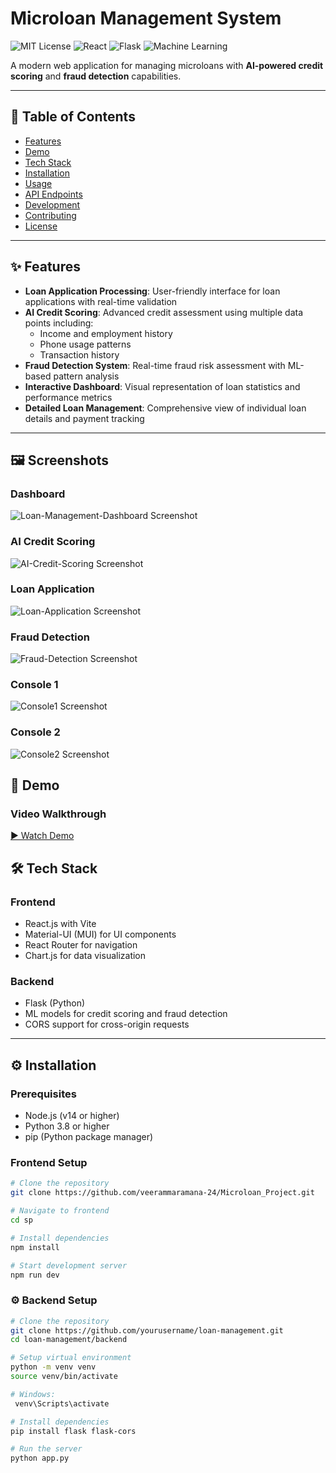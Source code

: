 # Microloan Management System

![MIT License](https://img.shields.io/badge/License-MIT-green.svg)
![React](https://img.shields.io/badge/Frontend-React-blue)
![Flask](https://img.shields.io/badge/Backend-Flask-orange)
![Machine Learning](https://img.shields.io/badge/AI-Credit%20Scoring-yellow)

A modern web application for managing microloans with **AI-powered credit scoring** and **fraud detection** capabilities.

---

## 📑 Table of Contents
- [Features](#features)
- [Demo](#demo)
- [Tech Stack](#tech-stack)
- [Installation](#installation)
- [Usage](#usage)
- [API Endpoints](#api-endpoints)
- [Development](#development)
- [Contributing](#contributing)
- [License](#license)

---

## ✨ Features

- **Loan Application Processing**: User-friendly interface for loan applications with real-time validation
- **AI Credit Scoring**: Advanced credit assessment using multiple data points including:
  - Income and employment history  
  - Phone usage patterns  
  - Transaction history  
- **Fraud Detection System**: Real-time fraud risk assessment with ML-based pattern analysis
- **Interactive Dashboard**: Visual representation of loan statistics and performance metrics
- **Detailed Loan Management**: Comprehensive view of individual loan details and payment tracking

---



## 🖼 Screenshots

### Dashboard
![Loan-Management-Dashboard Screenshot](./assets/Loan-Management-Dashboard.png)

### AI Credit Scoring
![AI-Credit-Scoring Screenshot](./assets/AI-Credit-Scoring.png)

### Loan Application
![Loan-Application Screenshot](./assets/Loan-Application.png)

### Fraud Detection
![Fraud-Detection Screenshot](./assets/Fraud-Detection-System.png)

### Console 1
![Console1 Screenshot](./assets/Console1.png)

### Console 2
![Console2 Screenshot](./assets/Console2.png)

## 🎥 Demo
### Video Walkthrough
[▶ Watch Demo](https://drive.google.com/file/d/1ZmyWaHnXvXw0pzUsOPAYbMjJ_EKHukS7/view?usp=sharing)



## 🛠 Tech Stack

### Frontend
- React.js with Vite  
- Material-UI (MUI) for UI components  
- React Router for navigation  
- Chart.js for data visualization  

### Backend
- Flask (Python)  
- ML models for credit scoring and fraud detection  
- CORS support for cross-origin requests  

---

## ⚙ Installation

### Prerequisites
- Node.js (v14 or higher)  
- Python 3.8 or higher  
- pip (Python package manager)  

### Frontend Setup
```bash
# Clone the repository
git clone https://github.com/veerammaramana-24/Microloan_Project.git

# Navigate to frontend
cd sp

# Install dependencies
npm install

# Start development server
npm run dev
```

### ⚙️ Backend Setup
```bash
# Clone the repository
git clone https://github.com/yourusername/loan-management.git
cd loan-management/backend

# Setup virtual environment
python -m venv venv
source venv/bin/activate

# Windows:
 venv\Scripts\activate

# Install dependencies
pip install flask flask-cors

# Run the server
python app.py
